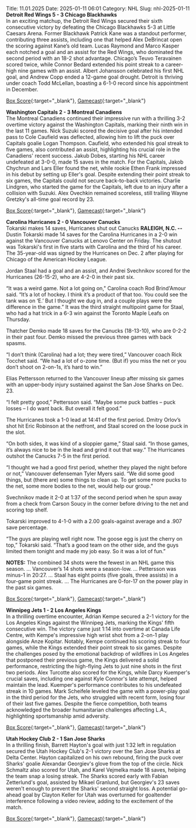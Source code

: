 Title: 11.01.2025
Date: 2025-01-11 06:01
Category: NHL 
Slug: nhl-2025-01-11 
**Detroit Red Wings 5 - 3 Chicago Blackhawks**  
In an exciting matchup, the Detroit Red Wings secured their sixth consecutive victory by defeating the Chicago Blackhawks 5-3 at Little Caesars Arena. Former Blackhawk Patrick Kane was a standout performer, contributing three assists, including one that helped Alex DeBrincat open the scoring against Kane’s old team. Lucas Raymond and Marco Kasper each notched a goal and an assist for the Red Wings, who dominated the second period with an 18-2 shot advantage. Chicago’s Teuvo Teravainen scored twice, while Connor Bedard extended his point streak to a career-high nine games with an assist. Albert Johansson celebrated his first NHL goal, and Andrew Copp ended a 12-game goal drought. Detroit is thriving under coach Todd McLellan, boasting a 6-1-0 record since his appointment in December. 

[Box Score](/gamecenter/chi-vs-det/2025/01/10/2024020664){:target="_blank"}, [Gamecast](https://www.nhl.com/news/chicago-blackhawks-detroit-red-wings-game-recap-january-10){:target="_blank"}<br>

**Washington Capitals 2 - 3 Montreal Canadiens**  
The Montreal Canadiens continued their impressive run with a thrilling 3-2 overtime victory against the Washington Capitals, marking their ninth win in the last 11 games. Nick Suzuki scored the decisive goal after his intended pass to Cole Caufield was deflected, allowing him to lift the puck over Capitals goalie Logan Thompson. Caufield, who extended his goal streak to five games, also contributed an assist, highlighting his crucial role in the Canadiens' recent success. Jakub Dobes, starting his NHL career undefeated at 3-0-0, made 15 saves in the match. For the Capitals, Jakob Chychrun and Lars Eller found the net, while rookie Ethen Frank impressed in his debut by setting up Eller's goal. Despite extending their point streak to six games, the Capitals could not secure back-to-back victories. Charlie Lindgren, who started the game for the Capitals, left due to an injury after a collision with Suzuki. Alex Ovechkin remained scoreless, still trailing Wayne Gretzky's all-time goal record by 23. 

[Box Score](/gamecenter/mtl-vs-wsh/2025/01/10/2024020665){:target="_blank"}, [Gamecast](https://www.nhl.com/news/montreal-canadiens-washington-capitals-game-recap-january-10){:target="_blank"}<br>

**Carolina Hurricanes 2 - 0 Vancouver Canucks**  
Tokarski makes 14 saves, Hurricanes shut out Canucks
 **RALEIGH, N.C. --** <forge-entity title="Dustin Tokarski" slug="dustin-tokarski-8474682" code="player">Dustin Tokarski</forge-entity> made 14 saves for the Carolina Hurricanes in a 2-0 win against the Vancouver Canucks at Lenovo Center on Friday. 
The shutout was Tokarski's first in five starts with Carolina and the third of his career. The 35-year-old was signed by the Hurricanes on Dec. 2 after playing for Chicago of the American Hockey League.

<forge-entity title="Jordan Staal" slug="jordan-staal-8473533" code="player">Jordan Staal</forge-entity> had a goal and an assist, and <forge-entity title="Andrei Svechnikov" slug="andrei-svechnikov-8480830" code="player">Andrei Svechnikov</forge-entity> scored for the Hurricanes (26-15-2), who are 4-2-0 in their past six.

“It was a weird game. Not a lot going on," Carolina coach Rod Brind'Amour said. “It’s a lot of hockey. I think it’s a product of that too. You could see the tank was on ‘E.’ But I thought we dug in, and a couple plays were the difference in the game.” 
It was the third straight multipoint game for Staal, who had a hat trick in a 6-3 win against the Toronto Maple Leafs on Thursday.

<forge-entity title="Thatcher Demko" slug="thatcher-demko-8477967" code="player">Thatcher Demko</forge-entity> made 18 saves for the Canucks (18-13-10), who are 0-2-2 in their past four. Demko missed the previous three games with back spasms.

“I don’t think (Carolina) had a lot; they were tired,” Vancouver coach Rick Tocchet said. “We had a lot of o-zone time. (But if) you miss the net or you don’t shoot on 2-on-1s, it’s hard to win.”

<forge-entity title="Elias Pettersson" slug="elias-pettersson-8480012" code="player">Elias Pettersson</forge-entity> returned to the Vancouver lineup after missing six games with an upper-body injury sustained against the San Jose Sharks on Dec. 23.

“I felt pretty good,” Pettersson said. “Maybe some puck battles – puck losses – I do want back. But overall it felt good.”

The Hurricanes took a 1-0 lead at 14:41 of the first period. <forge-entity title="Dmitry Orlov" slug="dmitry-orlov-8475200" code="player">Dmitry Orlov</forge-entity>’s shot hit <forge-entity title="Eric Robinson" slug="eric-robinson-8480762" code="player">Eric Robinson</forge-entity> at the netfront, and Staal scored on the loose puck in the slot.

“On both sides, it was kind of a sloppier game,” Staal said. “In those games, it’s always nice to be in the lead and grind it out that way.” 
The Hurricanes outshot the Canucks 7-5 in the first period.

“I thought we had a good first period, whether they played the night before or not,” Vancouver defenseman <forge-entity title="Tyler Myers" slug="tyler-myers-8474574" code="player">Tyler Myers</forge-entity> said. “We did some good things, but (there are) some things to clean up. To get some more pucks to the net, some more bodies to the net, would help our group.”

Svechnikov made it 2-0 at 1:37 of the second period when he spun away from a check from <forge-entity title="Carson Soucy" slug="carson-soucy-8477369" code="player">Carson Soucy</forge-entity> in the corner before driving to the net and scoring top shelf.

Tokarski improved to 4-1-0 with a 2.00 goals-against average and a .907 save percentage.

“The guys are playing well right now. The goose egg is just the cherry on top,” Tokarski said. “That’s a good team on the other side, and the guys limited them tonight and made my job easy. So it was a lot of fun.”

**NOTES:** The combined 34 shots were the fewest in an NHL game this season. … Vancouver’s 14 shots were a season-low. … Pettersson was minus-1 in 20:27. … Staal has eight points (five goals, three assists) in a four-game point streak. … The Hurricanes are 0-for-17 on the power play in the past six games. 

[Box Score](/gamecenter/van-vs-car/2025/01/10/2024020666){:target="_blank"}, [Gamecast](https://www.nhl.com/news/vancouver-canucks-carolina-hurricanes-game-recap-january-10){:target="_blank"}<br>

**Winnipeg Jets 1 - 2 Los Angeles Kings**  
In a thrilling overtime encounter, Adrian Kempe secured a 2-1 victory for the Los Angeles Kings against the Winnipeg Jets, marking the Kings' fifth consecutive win. The victory came just 1:14 into overtime at Canada Life Centre, with Kempe's impressive high wrist shot from a 2-on-1 play alongside Anze Kopitar. Notably, Kempe continued his scoring streak to four games, while the Kings extended their point streak to six games. Despite the challenges posed by the emotional backdrop of wildfires in Los Angeles that postponed their previous game, the Kings delivered a solid performance, restricting the high-flying Jets to just nine shots in the first two periods. Alex Turcotte also scored for the Kings, while Darcy Kuemper's crucial saves, including one against Kyle Connor's late attempt, helped maintain the lead. Kuemper's performance contributes to his undefeated streak in 10 games. Mark Scheifele leveled the game with a power-play goal in the third period for the Jets, who struggled with recent form, losing four of their last five games. Despite the fierce competition, both teams acknowledged the broader humanitarian challenges affecting L.A., highlighting sportsmanship amid adversity. 

[Box Score](/gamecenter/lak-vs-wpg/2025/01/10/2024020667){:target="_blank"}, [Gamecast](https://www.nhl.com/news/los-angeles-kings-winnipeg-jets-game-recap-january-10){:target="_blank"}<br>

**Utah Hockey Club 2 - 1 San Jose Sharks**  
In a thrilling finish, Barrett Hayton's goal with just 1:32 left in regulation secured the Utah Hockey Club's 2-1 victory over the San Jose Sharks at Delta Center. Hayton capitalized on his own rebound, firing the puck over Sharks' goalie Alexandar Georgiev's glove from the top of the circle. Nick Schmaltz also scored for Utah, and Karel Vejmelka made 18 saves, helping the team snap a losing streak. The Sharks scored early with Fabian Zetterlund's goal, assisted by Mikael Granlund, but Georgiev's 23 saves weren't enough to prevent the Sharks' second straight loss. A potential go-ahead goal by Clayton Keller for Utah was overturned for goaltender interference following a video review, adding to the excitement of the match. 

[Box Score](/gamecenter/sjs-vs-uta/2025/01/10/2024020668){:target="_blank"}, [Gamecast](https://www.nhl.com/news/san-jose-sharks-utah-hockey-club-game-recap-january-10){:target="_blank"}<br>

